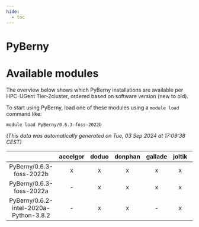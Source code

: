 ```yaml
---
hide:
  - toc
---
```


PyBerny
=======

# Available modules


The overview below shows which PyBerny installations are available per HPC-UGent Tier-2cluster, ordered based on software version (new to old).

To start using PyBerny, load one of these modules using a `module load` command like:

```shell
module load PyBerny/0.6.3-foss-2022b
```

*(This data was automatically generated on Tue, 03 Sep 2024 at 17:09:38 CEST)*  

| |accelgor|doduo|donphan|gallade|joltik|shinx|skitty|
| :---: | :---: | :---: | :---: | :---: | :---: | :---: | :---: |
|PyBerny/0.6.3-foss-2022b|x|x|x|x|x|-|x|
|PyBerny/0.6.3-foss-2022a|-|x|x|x|x|-|x|
|PyBerny/0.6.2-intel-2020a-Python-3.8.2|-|x|x|-|x|-|x|
